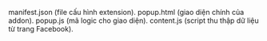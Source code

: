 manifest.json (file cấu hình extension).
popup.html (giao diện chính của addon).
popup.js (mã logic cho giao diện).
content.js (script thu thập dữ liệu từ trang Facebook).
